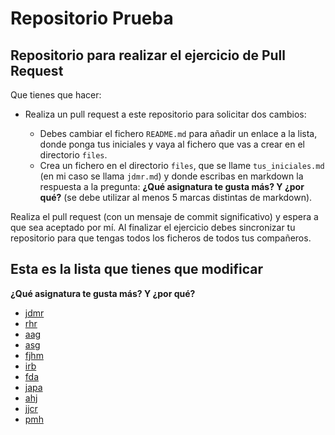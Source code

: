 # Repositorio Prueba

## Repositorio para realizar el ejercicio de Pull Request

Que tienes que hacer:

* Realiza un pull request a este repositorio para solicitar dos cambios:

    * Debes cambiar el fichero `README.md` para añadir un enlace a la lista, donde ponga tus iniciales y vaya al fichero que vas a crear en el directorio `files`.
    * Crea un  fichero en el directorio `files`, que se llame `tus_iniciales.md` (en mi caso se llama `jdmr.md`) y donde escribas en markdown la respuesta a la pregunta: **¿Qué asignatura te gusta más? Y ¿por qué?** (se debe utilizar al menos 5 marcas distintas de markdown).

Realiza el pull request (con un mensaje de commit significativo) y espera a que sea aceptado por mí. Al finalizar el ejercicio debes sincronizar tu repositorio para que tengas todos los ficheros de todos tus compañeros.

## Esta es la lista que tienes que modificar

**¿Qué asignatura te gusta más? Y ¿por qué?**

* [jdmr](files/jdmr.md)
* [rhr](files/rh.md)
* [aag](files/aag.md)
* [asg](files/asg.md)
* [fjhm](files/fjhm.md)
* [irb](files/irb.md)
* [fda](files/fda.md)
* [japa](files/japa.md)
* [ahj](files/ahj.md)
* [jjcr](files/jjcr.md)
* [pmh](files/pmh.md)
